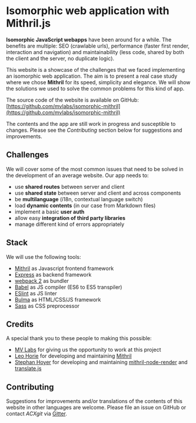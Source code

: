 # Isomorphic web application with Mithril.js

**Isomorphic JavaScript webapps** have been around for a while. The benefits are multiple: SEO (crawlable urls), 
performance (faster first render, interaction and navigation) and maintainability (less code, shared by both the client 
and the server, no duplicate logic).

This website is a showcase of the challenges that we faced implementing an isomorphic web application. 
The aim is to present a real case study where we chose **Mithril** for its speed, simplicity and elegance. 
We will show the solutions we used to solve the common problems for this kind of app.

The source code of the website is available on GitHub:  
[https://github.com/mvlabs/isomorphic-mithril](https://github.com/mvlabs/isomorphic-mithril)

The contents and the app are still work in progress and susceptible to changes. Please see 
the *Contributing* section below for suggestions and improvements.


## Challenges

We will cover some of the most common issues that need to be solved in the development of an average website. 
Our app needs to:

- use **shared routes** between server and client
- use **shared state** between server and client and across components
- be **multilanguage** (i18n, contextual language switch)
- load **dynamic contents** (in our case from Markdown files)
- implement a basic **user auth**
- allow easy **integration of third party libraries**
- manage different kind of errors appropriately


## Stack

We will use the following tools:

 - [Mithril](http://mithril.js.org/) as Javascript frontend framework
 - [Express](http://expressjs.com/) as backend framework
 - [webpack 2](https://webpack.github.io/) as bundler
 - [Babel](http://babeljs.io/) as JS compiler (ES6 to ES5 transpiler)
 - [ESlint](http://eslint.org/) as JS linter
 - [Bulma](https://bulma.io/) as HTML/CSS/JS framework
 - [Sass](http://sass-lang.com/) as CSS preprocessor
 
 
## Credits
 
A special thank you to these people to making this possible:
 
- [MV Labs](http://mvlabs.it/) for giving us the opportunity to work at this project
- [Leo Horie](https://github.com/lhorie) for developing and maintaining [Mithril](http://mithril.js.org/)
- [Stephan Hoyer](https://github.com/StephanHoyer) for developing and maintaining 
[mithril-node-render](https://github.com/StephanHoyer/mithril-node-render) and 
[translate.js](https://github.com/StephanHoyer/translate.js)


## Contributing

Suggestions for improvements and/or translations of the contents of this website in other languages are welcome. 
Please file an issue on GitHub or contact *ACXgit* via [Gitter](https://gitter.im/lhorie/mithril.js).
